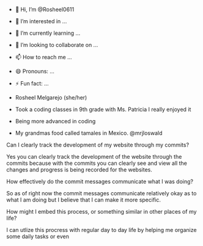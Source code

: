 - 👋 Hi, I’m @Rosheel0611
- 👀 I’m interested in ...
- 🌱 I’m currently learning ...
- 💞️ I’m looking to collaborate on ...
- 📫 How to reach me ...
- 😄 Pronouns: ...
- ⚡ Fun fact: ...

- Rosheel Melgarejo (she/her)
- Took a coding classes in 9th grade with Ms. Patricia I really enjoyed it
- Being more advanced in coding
- My grandmas food called tamales in Mexico.
@mrjloswald


Can I clearly track the development of my website through my commits?

Yes you can clearly track the development of the website through the commits because with the commits you can clearly see and view all the changes and progress is being recorded for the websites. 

How effectively do the commit messages communicate what I was doing?

So as of right now the commit messages communicate relatively okay as to what I am doing but I believe that I can make it more specific.

How might I embed this process, or something similar in other places of my life?

I can utlize this procress with regular day to day life by helping me organize some daily tasks or even

<!---
Rosheel0611/Rosheel0611 is a ✨ special ✨ repository because its `README.md` (this file) appears on your GitHub profile.
You can click the Preview link to take a look at your changes.
--->
